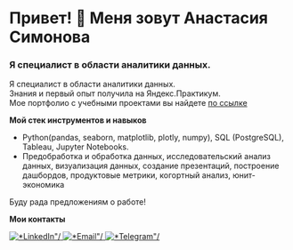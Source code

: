 <div id="header" aling="center">
  <h1>Привет! 👋 Меня зовут Анастасия Симонова</h1>
  <h3>Я специалист в области аналитики данных.</h3>
</div>

Я специалист в области аналитики данных.  
Знания и первый опыт получила на Яндекс.Практикум.  
Мое портфолио с учебными проектами вы найдете [по ссылке](https://github.com/nastasiasimon/Yandex_practicum)

**Мой стек инструментов и навыков**
- Python(pandas, seaborn, matplotlib, plotly, numpy), SQL (PostgreSQL), Tableau, Jupyter Notebooks.
- Предобработка и обработка данных, исследовательский анализ данных, визуализация данных, создание презентаций, построение дашбордов, продуктовые метрики, когортный анализ, юнит-экономика

Буду рада предложениям о работе!

**Мои контакты**

<div id=*socials* aling="center">
  <a href="https://www.linkedin.com/in/nastasiasimon?lipi=urn%3Ali%3Apage%3Ad_flagship3_profile_view_base_contact_details%3BsJnVvoX8TtKkrtgfKqd%2FWw%3D%3D">
    <img src="https://img.shields.io/badge/LinkedIn-blue?style=for-the-badge&logo=linkedin&logoColor=white" alt=*LinkedIn"/>
  </a>
  <a href="mailto:nastasiasimon9@gmail.com">
    <img src="https://img.shields.io/badge/Email-lightgrey?style=for-thebadge&logo=gmail&logoColor=white" alt=*Email"/>
  </a>
  <a href="https://t.me/simonastasia">
    <img src="https://img.shields.io/badge/Telegram-blue?style=for-thebadge&logo=telegram&logoColor=white" alt=*Telegram"/>
  </a>
</div>
